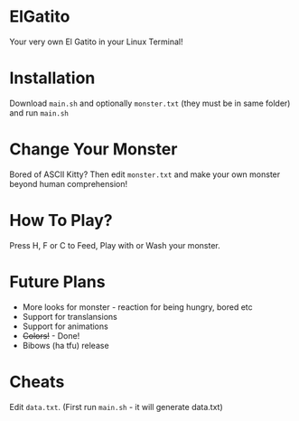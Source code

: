 # ElGatito
Your very own El Gatito in your Linux Terminal!

# Installation

Download `main.sh` and optionally `monster.txt` (they must be in same folder) and run `main.sh`

# Change Your Monster

Bored of ASCII Kitty? Then edit `monster.txt` and make your own monster beyond human comprehension!

# How To Play?

Press H, F or C to Feed, Play with or Wash your monster.

# Future Plans

* More looks for monster - reaction for being hungry, bored etc
* Support for translansions
* Support for animations
* ~~Colors!~~ - Done!
* Bibows (ha tfu) release 

# Cheats

Edit `data.txt`.
(First run `main.sh` - it will generate data.txt)


